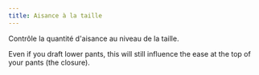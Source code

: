 ```yaml
---
title: Aisance à la taille
---
```


Contrôle la quantité d'aisance au niveau de la taille.

Even if you draft lower pants, this will still influence the ease at the top of your pants (the closure).
